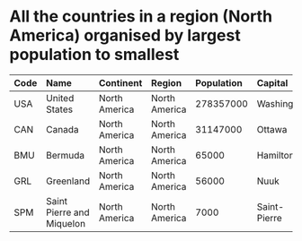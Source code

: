 # All the countries in a region (North America) organised by largest population to smallest

| Code | Name | Continent | Region | Population | Capital |
| :--- | :--- | :--- | :--- | :--- | :--- |
|USA|United States|North America|North America|278357000|Washington|
|CAN|Canada|North America|North America|31147000|Ottawa|
|BMU|Bermuda|North America|North America|65000|Hamilton|
|GRL|Greenland|North America|North America|56000|Nuuk|
|SPM|Saint Pierre and Miquelon|North America|North America|7000|Saint-Pierre|
